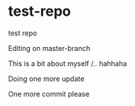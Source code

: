# test-repo
test repo

Editing on master-branch

This is a bit about myself /.. hahhaha

Doing one more update

One more commit please
